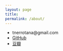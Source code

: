 ```yaml
---
layout: page
title:
permalink: /about/
---
```


<div class="about">
    <ul>
        <li>tnerrotana@gmail.com</li>
        <li><a href="https://github.com/flujoo">GitHub</a></li>
        <li><a href="http://www.douban.com/people/MaoGaGa/">豆瓣</a></li>
    </ul>
</div>